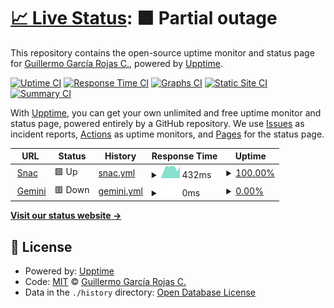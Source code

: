 # [📈 Live Status](https://status.solobsd.org): <!--live status--> **🟧 Partial outage**

This repository contains the open-source uptime monitor and status page for [Guillermo García Rojas C.](https://status.solobsd.org), powered by [Upptime](https://github.com/upptime/upptime).

[![Uptime CI](https://github.com/SoloBSD/upptime/workflows/Uptime%20CI/badge.svg)](https://github.com/SoloBSD/upptime/actions?query=workflow%3A%22Uptime+CI%22)
[![Response Time CI](https://github.com/SoloBSD/upptime/workflows/Response%20Time%20CI/badge.svg)](https://github.com/SoloBSD/upptime/actions?query=workflow%3A%22Response+Time+CI%22)
[![Graphs CI](https://github.com/SoloBSD/upptime/workflows/Graphs%20CI/badge.svg)](https://github.com/SoloBSD/upptime/actions?query=workflow%3A%22Graphs+CI%22)
[![Static Site CI](https://github.com/SoloBSD/upptime/workflows/Static%20Site%20CI/badge.svg)](https://github.com/SoloBSD/upptime/actions?query=workflow%3A%22Static+Site+CI%22)
[![Summary CI](https://github.com/SoloBSD/upptime/workflows/Summary%20CI/badge.svg)](https://github.com/SoloBSD/upptime/actions?query=workflow%3A%22Summary+CI%22)

With [Upptime](https://upptime.js.org), you can get your own unlimited and free uptime monitor and status page, powered entirely by a GitHub repository. We use [Issues](https://github.com/SoloBSD/upptime/issues) as incident reports, [Actions](https://github.com/SoloBSD/upptime/actions) as uptime monitors, and [Pages](https://status.solobsd.org) for the status page.

<!--start: status pages-->
<!-- This summary is generated by Upptime (https://github.com/upptime/upptime) -->
<!-- Do not edit this manually, your changes will be overwritten -->
<!-- prettier-ignore -->
| URL | Status | History | Response Time | Uptime |
| --- | ------ | ------- | ------------- | ------ |
| <img alt="" src="https://icons.duckduckgo.com/ip3/snac.solobsd.org.ico" height="13"> [Snac](https://snac.solobsd.org) | 🟩 Up | [snac.yml](https://github.com/SoloBSD/upptime/commits/HEAD/history/snac.yml) | <details><summary><img alt="Response time graph" src="./graphs/snac/response-time-week.png" height="20"> 432ms</summary><br><a href="https://status.solobsd.org/history/snac"><img alt="Response time 385" src="https://img.shields.io/endpoint?url=https%3A%2F%2Fraw.githubusercontent.com%2FSoloBSD%2Fupptime%2FHEAD%2Fapi%2Fsnac%2Fresponse-time.json"></a><br><a href="https://status.solobsd.org/history/snac"><img alt="24-hour response time 434" src="https://img.shields.io/endpoint?url=https%3A%2F%2Fraw.githubusercontent.com%2FSoloBSD%2Fupptime%2FHEAD%2Fapi%2Fsnac%2Fresponse-time-day.json"></a><br><a href="https://status.solobsd.org/history/snac"><img alt="7-day response time 432" src="https://img.shields.io/endpoint?url=https%3A%2F%2Fraw.githubusercontent.com%2FSoloBSD%2Fupptime%2FHEAD%2Fapi%2Fsnac%2Fresponse-time-week.json"></a><br><a href="https://status.solobsd.org/history/snac"><img alt="30-day response time 432" src="https://img.shields.io/endpoint?url=https%3A%2F%2Fraw.githubusercontent.com%2FSoloBSD%2Fupptime%2FHEAD%2Fapi%2Fsnac%2Fresponse-time-month.json"></a><br><a href="https://status.solobsd.org/history/snac"><img alt="1-year response time 385" src="https://img.shields.io/endpoint?url=https%3A%2F%2Fraw.githubusercontent.com%2FSoloBSD%2Fupptime%2FHEAD%2Fapi%2Fsnac%2Fresponse-time-year.json"></a></details> | <details><summary><a href="https://status.solobsd.org/history/snac">100.00%</a></summary><a href="https://status.solobsd.org/history/snac"><img alt="All-time uptime 91.95%" src="https://img.shields.io/endpoint?url=https%3A%2F%2Fraw.githubusercontent.com%2FSoloBSD%2Fupptime%2FHEAD%2Fapi%2Fsnac%2Fuptime.json"></a><br><a href="https://status.solobsd.org/history/snac"><img alt="24-hour uptime 100.00%" src="https://img.shields.io/endpoint?url=https%3A%2F%2Fraw.githubusercontent.com%2FSoloBSD%2Fupptime%2FHEAD%2Fapi%2Fsnac%2Fuptime-day.json"></a><br><a href="https://status.solobsd.org/history/snac"><img alt="7-day uptime 100.00%" src="https://img.shields.io/endpoint?url=https%3A%2F%2Fraw.githubusercontent.com%2FSoloBSD%2Fupptime%2FHEAD%2Fapi%2Fsnac%2Fuptime-week.json"></a><br><a href="https://status.solobsd.org/history/snac"><img alt="30-day uptime 100.00%" src="https://img.shields.io/endpoint?url=https%3A%2F%2Fraw.githubusercontent.com%2FSoloBSD%2Fupptime%2FHEAD%2Fapi%2Fsnac%2Fuptime-month.json"></a><br><a href="https://status.solobsd.org/history/snac"><img alt="1-year uptime 91.95%" src="https://img.shields.io/endpoint?url=https%3A%2F%2Fraw.githubusercontent.com%2FSoloBSD%2Fupptime%2FHEAD%2Fapi%2Fsnac%2Fuptime-year.json"></a></details>
| <img alt="" src="https://icons.duckduckgo.com/ip3/gemini.solobsd.org.ico" height="13"> [Gemini](http://gemini.solobsd.org) | 🟥 Down | [gemini.yml](https://github.com/SoloBSD/upptime/commits/HEAD/history/gemini.yml) | <details><summary><img alt="Response time graph" src="./graphs/gemini/response-time-week.png" height="20"> 0ms</summary><br><a href="https://status.solobsd.org/history/gemini"><img alt="Response time 246" src="https://img.shields.io/endpoint?url=https%3A%2F%2Fraw.githubusercontent.com%2FSoloBSD%2Fupptime%2FHEAD%2Fapi%2Fgemini%2Fresponse-time.json"></a><br><a href="https://status.solobsd.org/history/gemini"><img alt="24-hour response time 0" src="https://img.shields.io/endpoint?url=https%3A%2F%2Fraw.githubusercontent.com%2FSoloBSD%2Fupptime%2FHEAD%2Fapi%2Fgemini%2Fresponse-time-day.json"></a><br><a href="https://status.solobsd.org/history/gemini"><img alt="7-day response time 0" src="https://img.shields.io/endpoint?url=https%3A%2F%2Fraw.githubusercontent.com%2FSoloBSD%2Fupptime%2FHEAD%2Fapi%2Fgemini%2Fresponse-time-week.json"></a><br><a href="https://status.solobsd.org/history/gemini"><img alt="30-day response time 0" src="https://img.shields.io/endpoint?url=https%3A%2F%2Fraw.githubusercontent.com%2FSoloBSD%2Fupptime%2FHEAD%2Fapi%2Fgemini%2Fresponse-time-month.json"></a><br><a href="https://status.solobsd.org/history/gemini"><img alt="1-year response time 263" src="https://img.shields.io/endpoint?url=https%3A%2F%2Fraw.githubusercontent.com%2FSoloBSD%2Fupptime%2FHEAD%2Fapi%2Fgemini%2Fresponse-time-year.json"></a></details> | <details><summary><a href="https://status.solobsd.org/history/gemini">0.00%</a></summary><a href="https://status.solobsd.org/history/gemini"><img alt="All-time uptime 61.21%" src="https://img.shields.io/endpoint?url=https%3A%2F%2Fraw.githubusercontent.com%2FSoloBSD%2Fupptime%2FHEAD%2Fapi%2Fgemini%2Fuptime.json"></a><br><a href="https://status.solobsd.org/history/gemini"><img alt="24-hour uptime 0.00%" src="https://img.shields.io/endpoint?url=https%3A%2F%2Fraw.githubusercontent.com%2FSoloBSD%2Fupptime%2FHEAD%2Fapi%2Fgemini%2Fuptime-day.json"></a><br><a href="https://status.solobsd.org/history/gemini"><img alt="7-day uptime 0.00%" src="https://img.shields.io/endpoint?url=https%3A%2F%2Fraw.githubusercontent.com%2FSoloBSD%2Fupptime%2FHEAD%2Fapi%2Fgemini%2Fuptime-week.json"></a><br><a href="https://status.solobsd.org/history/gemini"><img alt="30-day uptime 1.38%" src="https://img.shields.io/endpoint?url=https%3A%2F%2Fraw.githubusercontent.com%2FSoloBSD%2Fupptime%2FHEAD%2Fapi%2Fgemini%2Fuptime-month.json"></a><br><a href="https://status.solobsd.org/history/gemini"><img alt="1-year uptime 39.83%" src="https://img.shields.io/endpoint?url=https%3A%2F%2Fraw.githubusercontent.com%2FSoloBSD%2Fupptime%2FHEAD%2Fapi%2Fgemini%2Fuptime-year.json"></a></details>

<!--end: status pages-->

[**Visit our status website →**](https://status.solobsd.org)

## 📄 License

- Powered by: [Upptime](https://github.com/upptime/upptime)
- Code: [MIT](./LICENSE) © [Guillermo García Rojas C.](https://status.solobsd.org)
- Data in the `./history` directory: [Open Database License](https://opendatacommons.org/licenses/odbl/1-0/)
